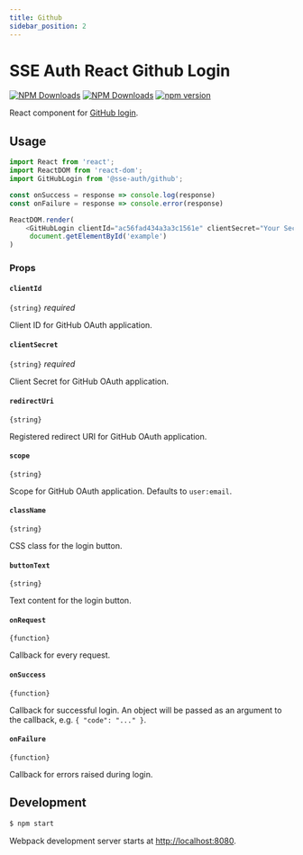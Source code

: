```yaml
---
title: Github
sidebar_position: 2
---
```


# SSE Auth React Github Login

[![NPM Downloads](https://img.shields.io/npm/dm/%40sse-auth%2Fgithub?style=flat)](https://www.npmjs.com/package/@sse-auth/github)
[![NPM Downloads](https://img.shields.io/npm/dt/%40sse-auth%2Fgithub?style=flat)](https://www.npmjs.com/package/@sse-auth/github)
[![npm version](https://badge.fury.io/js/@sse-auth%2Fgithub.svg)](https://badge.fury.io/js/@sse-auth%2Fgithub)

React component for [GitHub login](https://developer.github.com/v3/oauth/).

## Usage

```js
import React from 'react';
import ReactDOM from 'react-dom';
import GitHubLogin from '@sse-auth/github';

const onSuccess = response => console.log(response)
const onFailure = response => console.error(response)

ReactDOM.render(
    <GitHubLogin clientId="ac56fad434a3a3c1561e" clientSecret="Your Secret" onSuccess={onSuccess} onFailure={onFailure}  />,
     document.getElementById('example')
)
```

### Props

#### `clientId`

`{string}` _required_

Client ID for GitHub OAuth application.

#### `clientSecret`

`{string}` _required_

Client Secret for GitHub OAuth application.

#### `redirectUri`

`{string}`

Registered redirect URI for GitHub OAuth application.

#### `scope`

`{string}`

Scope for GitHub OAuth application. Defaults to `user:email`.

#### `className`

`{string}`

CSS class for the login button.

#### `buttonText`

`{string}`

Text content for the login button.

#### `onRequest`

`{function}`

Callback for every request.

#### `onSuccess`

`{function}`

Callback for successful login. An object will be passed as an argument to the callback, e.g. `{ "code": "..." }`.

#### `onFailure`

`{function}`

Callback for errors raised during login.


## Development

```sh
$ npm start
```

Webpack development server starts at [http://localhost:8080](http://localhost:8080).